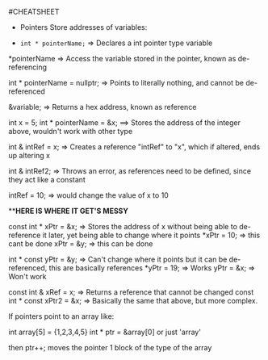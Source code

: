 #CHEATSHEET

- Pointers Store addresses of variables:

- `int * pointerName;` => Declares a int pointer type variable

 *pointerName => Access the variable stored in the pointer, known as de-referencing

 int * pointerName = nullptr; => Points to literally nothing, and cannot be de-referenced

 &variable;  => Returns a hex address, known as reference

 int x = 5;
 int * pointerName = &x; ==> Stores the address of the integer above, wouldn't work with other type

 int & intRef = x; => Creates a reference "intRef" to "x", which if altered, ends up altering x

 int & intRef2; => Throws an error, as references need to be defined, since they act like a constant

 intRef = 10; => would change the value of x to 10

******************HERE IS WHERE IT GET'S MESSY****************

 const int * xPtr = &x; => Stores the address of x without being able to de-reference it later, yet being able to change where it points
 *xPtr = 10; => this cant be done
 xPtr = &y; => this can be done

 int * const yPtr = &y; => Can't change where it points but it can be de-referenced, this are basically references
 *yPtr = 19; => Works
 yPtr = &x; => Won't work

 const int & xRef = x; => Returns a reference that cannot be changed
 const int * const xPtr2 = &x; => Basically the same that above, but more complex.


If pointers point to an array like:

int array[5] = {1,2,3,4,5}
int * ptr = &array[0] or just 'array'

then ptr++; moves the pointer 1 block of the type of the array